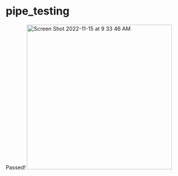 # pipe_testing
Passed!
<img width="383" alt="Screen Shot 2022-11-15 at 9 33 46 AM" src="https://user-images.githubusercontent.com/114252614/201869697-874be423-b8b2-4827-8fef-1979b716997f.png">

